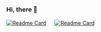 
### Hi, there 👋

<!--
**DoraemonYu/doraemonyu** is a ✨ _special_ ✨ repository because its `README.md` (this file) appears on your GitHub profile.

Here are some ideas to get you started:

- 🔭 I’m currently working on ...
- 🌱 I’m currently learning ...
- 👯 I’m looking to collaborate on ...
- 🤔 I’m looking for help with ...
- 💬 Ask me about ...
- 📫 How to reach me: ...
- 😄 Pronouns: ...
- ⚡ Fun fact: ...
-->


[![Readme Card](https://github-readme-stats.vercel.app/api?username=doraemonyu&show_icons=true&hide=contribs)](https://doraemonyu.github.io) 　
[![Readme Card](https://github-readme-stats.vercel.app/api/top-langs/?username=doraemonyu&hide=ruby,scss,html,batchfile)](https://doraemonyu.github.io) 

